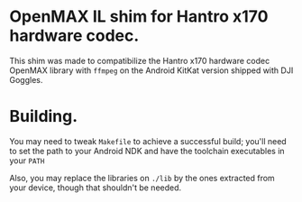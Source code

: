 # OpenMAX IL shim for Hantro x170 hardware codec.
This shim was made to compatibilize the Hantro x170 hardware codec OpenMAX library with `ffmpeg` on the Android KitKat version shipped with DJI Goggles.

# Building.

You may need to tweak `Makefile` to achieve a successful build; you'll need to set the path to your Android NDK and have the toolchain executables in your `PATH`

Also, you may replace the libraries on `./lib` by the ones extracted from your device, though that shouldn't be needed.
